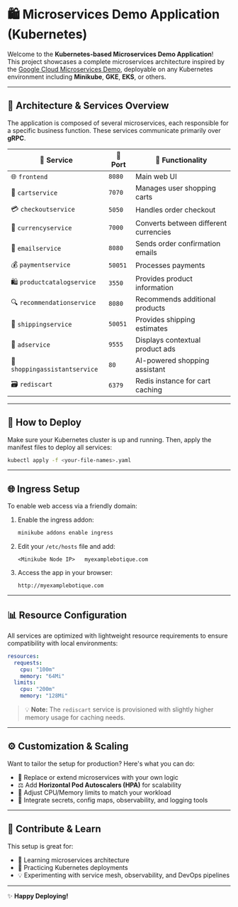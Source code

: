 # 🛍️ Microservices Demo Application (Kubernetes)

Welcome to the **Kubernetes-based Microservices Demo Application**!  
This project showcases a complete microservices architecture inspired by the [Google Cloud Microservices Demo](https://github.com/GoogleCloudPlatform/microservices-demo), deployable on any Kubernetes environment including **Minikube**, **GKE**, **EKS**, or others.

---

## 🔧 **Architecture & Services Overview**

The application is composed of several microservices, each responsible for a specific business function. These services communicate primarily over **gRPC**.

| 🧩 **Service**                | 🔌 **Port** | 📝 **Functionality**                       |
|-----------------------------|------------|--------------------------------------------|
| 🌐 `frontend`                | `8080`     | Main web UI                                |
| 🛒 `cartservice`             | `7070`     | Manages user shopping carts                |
| 💳 `checkoutservice`         | `5050`     | Handles order checkout                     |
| 💱 `currencyservice`         | `7000`     | Converts between different currencies       |
| 📧 `emailservice`            | `8080`     | Sends order confirmation emails            |
| 💰 `paymentservice`          | `50051`    | Processes payments                         |
| 🛍️ `productcatalogservice`   | `3550`     | Provides product information               |
| 🔍 `recommendationservice`   | `8080`     | Recommends additional products             |
| 🚚 `shippingservice`         | `50051`    | Provides shipping estimates                |
| 📢 `adservice`               | `9555`     | Displays contextual product ads            |
| 🧠 `shoppingassistantservice`| `80`       | AI-powered shopping assistant              |
| 🗃️ `rediscart`               | `6379`     | Redis instance for cart caching            |


    

---

## 🚀 **How to Deploy**

Make sure your Kubernetes cluster is up and running. Then, apply the manifest files to deploy all services:

```bash
kubectl apply -f <your-file-names>.yaml
```

---

## 🌐 **Ingress Setup**

To enable web access via a friendly domain:

1. Enable the ingress addon:

    ```bash
    minikube addons enable ingress
    ```

2. Edit your `/etc/hosts` file and add:

    ```
    <Minikube Node IP>   myexamplebotique.com
    ```

3. Access the app in your browser:

    ```
    http://myexamplebotique.com
    ```

---

## 📊 **Resource Configuration**

All services are optimized with lightweight resource requirements to ensure compatibility with local environments:

```yaml
resources:
  requests:
    cpu: "100m"
    memory: "64Mi"
  limits:
    cpu: "200m"
    memory: "128Mi"
```

> 💡 **Note:** The `rediscart` service is provisioned with slightly higher memory usage for caching needs.

---

## ⚙️ **Customization & Scaling**

Want to tailor the setup for production? Here's what you can do:

- 🧩 Replace or extend microservices with your own logic  
- ⚖️ Add **Horizontal Pod Autoscalers (HPA)** for scalability  
- 🔧 Adjust CPU/Memory limits to match your workload  
- 🔐 Integrate secrets, config maps, observability, and logging tools  

---

## 🙌 **Contribute & Learn**

This setup is great for:

- 🚀 Learning microservices architecture  
- 🔬 Practicing Kubernetes deployments  
- 💡 Experimenting with service mesh, observability, and DevOps pipelines  

---

✨ **Happy Deploying!**
